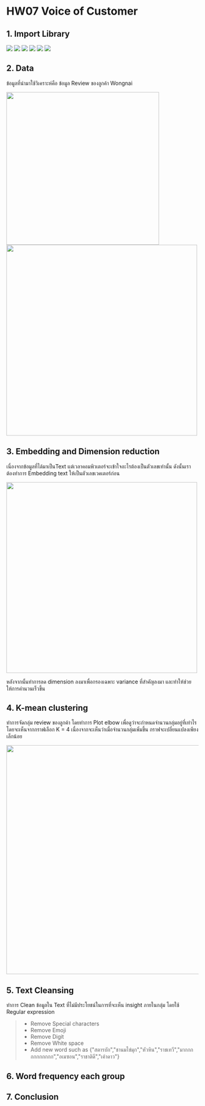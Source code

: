 # HW07 Voice of Customer

## 1. Import Library
[![](https://img.shields.io/badge/-Pandas-Yellow)](#) [![](https://img.shields.io/badge/-Numpy-Yellow)](#) [![](https://img.shields.io/badge/-tensorflow-Yellow)](#) [![](https://img.shields.io/badge/-Sklearn-Yellow)](#) [![](https://img.shields.io/badge/-Matplotlib-Yellow)](#) [![](https://img.shields.io/badge/-pythainlp-Yellow)](#) 

## 2. Data
ข้อมูลที่นำมาใช้วิเคราะห์คือ ข้อมูล Review ของลูกค้า Wongnai

<img src="https://i0.wp.com/www.siamwicker.com/wp-content/uploads/2020/07/8a567e896d37ac452d7a1be1030293cb.jpg?ssl=1" width="400" >

<img src="https://user-images.githubusercontent.com/78030264/147539155-5b5512ff-bd08-42ff-b1e9-a52451cba573.png" width="500" >

## 3. Embedding and Dimension reduction
เนื่องจากข้อมูลที่ได้มาเป็นText แต่เวลาคอมพิวเตอร์จะเข้าใจอะไรต้องเป็นตัวเลขเท่านั้น ดังนั้นเราต้องทำการ Embedding text ให้เป็นตัวเลขเวคเตอร์ก่อน

<img src="https://res.cloudinary.com/practicaldev/image/fetch/s--7WKACZnN--/c_limit%2Cf_auto%2Cfl_progressive%2Cq_auto%2Cw_880/https://cdn-images-1.medium.com/max/1600/1%2A8Qy3hv5iLnKnWVhpjjl2jQ.png" width="500" >

หลังจากนั้นทำการลด dimension ลงมาเพื่อกรองเฉพาะ variance ที่สำคัญลงมา และทำให้ช่วยให้การคำนวนเร็วขึ้น


## 4. K-mean clustering
ทำการจัดกลุ่ม review ของลูกค้า โดยทำการ Plot elbow เพื่อดูว่าจะกำหนดจำนวนกลุ่มอยู่ที่เท่าไร โดยจะเห็นจากกราฟเลือก K = 4 เนื่องจากจะเห็นว่าเมื่อจำนวนกลุ่มเพิ่มขึ้น กราฟจะเปลี่ยนแปลงเพียงเล็กน้อย

<img src="https://user-images.githubusercontent.com/78030264/147540454-05222f46-fbe0-46f5-99ea-0610b26443fd.png" width="600" >


## 5. Text Cleansing
ทำการ Clean ข้อมูลใน Text ที่ไม่มีประโยชน์ในการที่จะเห็น insight ภายในกลุ่ม โดยใช้ Regular expression 
> * Remove Special characters
> * Remove Emoji
> * Remove Digit
> * Remove White space
> * Add new word such as {"สตารบัก","ชานมไข่มุก","หัวหิน","ราชเทวี","มากกกกกกกกกกก","อเมซอน","ราชาติดี","เค้าดาว"}
 
## 6. Word frequency each group

## 7. Conclusion
